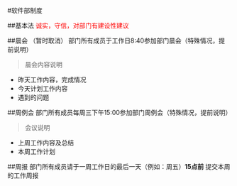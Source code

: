 #软件部制度

##基本法
<font color='red'>诚实，守信，对部门有建设性建议</font>

##晨会 （暂时取消）
部门所有成员于工作日8:40参加部门晨会（特殊情况，提前说明）

> 晨会内容说明

* 昨天工作内容，完成情况
* 今天计划工作内容
* 遇到的问题

##周例会
部门所有成员每周三下午15:00参加部门周例会（特殊情况，提前说明）

>会议说明

* 上周工作内容及总结
* 本周工作计划

##周报
部门所有成员请于一周工作日的最后一天（例如：周五）**15点前** 提交本周的工作周报

